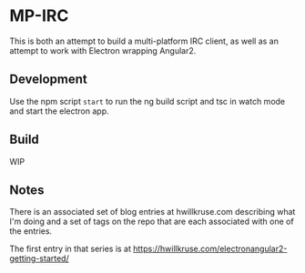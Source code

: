 # MP-IRC #

This is both an attempt to build a multi-platform IRC client, as well as an attempt to work with Electron wrapping Angular2.

## Development ##

Use the npm script `start` to run the ng build script and tsc in watch mode and start the electron app.


## Build ##

WIP

## Notes ##

There is an associated set of blog entries at hwillkruse.com describing what I'm doing and a set of tags on the repo that are each associated with one of the entries.

The first entry in that series is at https://hwillkruse.com/electronangular2-getting-started/
